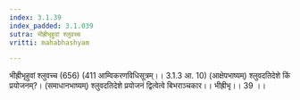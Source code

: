 ```yaml
---
index: 3.1.39
index_padded: 3.1.039
sutra: भीह्रीभृहुवां श्लुवच्च
vritti: mahabhashyam

---
```

 भीह्रीभृहुवां श्लुवच्च (656) (411 आम्विकरणविधिसूत्रम्।। 3.1.3 आ. 10) (आक्षेपभाष्यम्) श्लुवदतिदेशे किं प्रयोजनम्?। (समाधानभाष्यम्) श्लुवदतिदेशे प्रयोजनं द्वित्वेत्वे बिभराञ्चकार।। भीह्रीभृ।। 39 ।। 